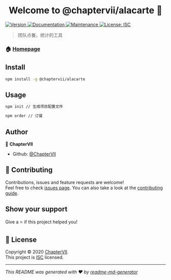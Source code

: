 <h1 align="center">Welcome to @chaptervii/alacarte 👋</h1>
<p>
  <a href="https://www.npmjs.com/package/@chaptervii/alacarte" target="_blank">
    <img alt="Version" src="https://img.shields.io/npm/v/@chaptervii/alacarte.svg">
  </a>
  <a href="https://github.com/ChapterVII/a-la-carte#readme" target="_blank">
    <img alt="Documentation" src="https://img.shields.io/badge/documentation-yes-brightgreen.svg" />
  </a>
  <a href="https://github.com/ChapterVII/a-la-carte/graphs/commit-activity" target="_blank">
    <img alt="Maintenance" src="https://img.shields.io/badge/Maintained%3F-yes-green.svg" />
  </a>
  <a href="https://github.com/ChapterVII/a-la-carte/blob/master/LICENSE" target="_blank">
    <img alt="License: ISC" src="https://img.shields.io/github/license/ChapterVII/@chaptervii/alacarte" />
  </a>
</p>

> 团队点餐，统计的工具

### 🏠 [Homepage](https://github.com/ChapterVII/a-la-carte#README)

## Install

```sh
npm install -g @chaptervii/alacarte
```

## Usage

```sh
npm init // 生成项目配置文件

npm order // 订餐
```

## Author

👤 **ChapterVII**

* Github: [@ChapterVII](https://github.com/ChapterVII)

## 🤝 Contributing

Contributions, issues and feature requests are welcome!<br />Feel free to check [issues page](https://github.com/ChapterVII/a-la-carte/issues). You can also take a look at the [contributing guide](https://github.com/ChapterVII/a-la-carte/blob/master/CONTRIBUTING.md).

## Show your support

Give a ⭐️ if this project helped you!

## 📝 License

Copyright © 2020 [ChapterVII](https://github.com/ChapterVII).<br />
This project is [ISC](https://github.com/ChapterVII/a-la-carte/blob/master/LICENSE) licensed.

***
_This README was generated with ❤️ by [readme-md-generator](https://github.com/kefranabg/readme-md-generator)_